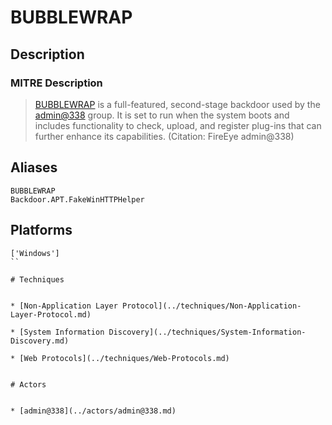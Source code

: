 
# BUBBLEWRAP

## Description

### MITRE Description

> [BUBBLEWRAP](https://attack.mitre.org/software/S0043) is a full-featured, second-stage backdoor used by the [admin@338](https://attack.mitre.org/groups/G0018) group. It is set to run when the system boots and includes functionality to check, upload, and register plug-ins that can further enhance its capabilities. (Citation: FireEye admin@338)

## Aliases

```
BUBBLEWRAP
Backdoor.APT.FakeWinHTTPHelper
```

## Platforms

```
['Windows']
``

# Techniques


* [Non-Application Layer Protocol](../techniques/Non-Application-Layer-Protocol.md)

* [System Information Discovery](../techniques/System-Information-Discovery.md)
    
* [Web Protocols](../techniques/Web-Protocols.md)
    

# Actors


* [admin@338](../actors/admin@338.md)

